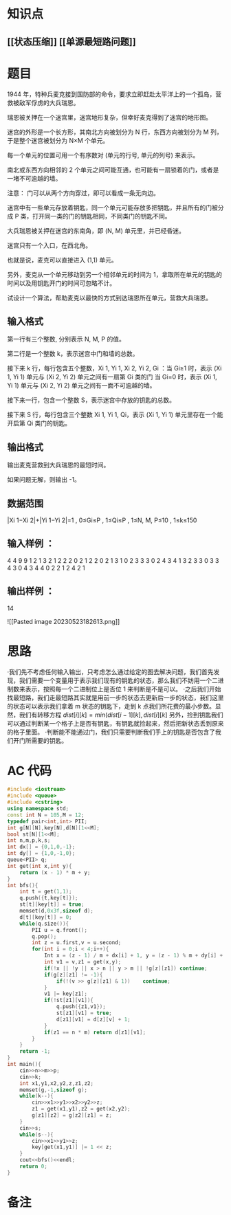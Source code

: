 # 知识点
  ## [[状态压缩]] [[单源最短路问题]]
# 题目
 1944 年，特种兵麦克接到国防部的命令，要求立即赶赴太平洋上的一个孤岛，营救被敌军俘虏的大兵瑞恩。

瑞恩被关押在一个迷宫里，迷宫地形复杂，但幸好麦克得到了迷宫的地形图。

迷宫的外形是一个长方形，其南北方向被划分为 N 行，东西方向被划分为 M 列，于是整个迷宫被划分为 N×M 个单元。

每一个单元的位置可用一个有序数对 (单元的行号, 单元的列号) 来表示。

南北或东西方向相邻的 2 个单元之间可能互通，也可能有一扇锁着的门，或者是一堵不可逾越的墙。

注意： 门可以从两个方向穿过，即可以看成一条无向边。

迷宫中有一些单元存放着钥匙，同一个单元可能存放多把钥匙，并且所有的门被分成 P 类，打开同一类的门的钥匙相同，不同类门的钥匙不同。

大兵瑞恩被关押在迷宫的东南角，即 (N, M) 单元里，并已经昏迷。

迷宫只有一个入口，在西北角。

也就是说，麦克可以直接进入 (1,1) 单元。

另外，麦克从一个单元移动到另一个相邻单元的时间为 1，拿取所在单元的钥匙的时间以及用钥匙开门的时间可忽略不计。

试设计一个算法，帮助麦克以最快的方式到达瑞恩所在单元，营救大兵瑞恩。

## 输入格式
第一行有三个整数, 分别表示 N, M, P 的值。

第二行是一个整数 k，表示迷宫中门和墙的总数。

接下来 k 行，每行包含五个整数，Xi 1, Yi 1, Xi 2, Yi 2, Gi
：当 Gi≥1 时，表示 (Xi 1, Yi 1) 单元与 (Xi 2, Yi 2) 单元之间有一扇第 Gi
 类的门
 当 Gi=0 时，表示 (Xi 1, Yi 1) 单元与 (Xi 2, Yi 2) 单元之间有一面不可逾越的墙。

接下来一行，包含一个整数 S，表示迷宫中存放的钥匙的总数。

接下来 S 行，每行包含三个整数 Xi 1, Yi 1, Qi，表示 (Xi 1, Yi 1) 单元里存在一个能开启第 Qi 类门的钥匙。

## 输出格式
输出麦克营救到大兵瑞恩的最短时间。

如果问题无解，则输出 -1。

## 数据范围
|Xi 1−Xi 2|+|Yi 1−Yi 2|=1
,
0≤Gi≤P
,
1≤Qi≤P
,
1≤N, M, P≤10
,
1≤k≤150
## 输入样例 ：
4 4 9
9
1 2 1 3 2
1 2 2 2 0
2 1 2 2 0
2 1 3 1 0 
2 3 3 3 0
2 4 3 4 1
3 2 3 3 0
3 3 4 3 0
4 3 4 4 0
2
2 1 2 
4 2 1
## 输出样例 ：
14

![[Pasted image 20230523182613.png]]
# 思路
·我们先不考虑任何输入输出，只考虑怎么通过给定的图去解决问题，我们首先发现，我们需要一个变量用于表示我们现有的钥匙的状态，那么我们不妨用一个二进制数来表示，按照每一个二进制位上是否位 1 来判断是不是可以。
·之后我们开始找最短路，我们走最短路其实就是用前一步的状态去更新后一步的状态，我们这里的状态可以表示我们拿着 m 状态的钥匙下，走到 k 点我们所花费的最小步数。显然，我们有转移方程 $dist[i][k]=min(dist[i-1][k],dist[i][k]$
另外，捡到钥匙我们可以通过判断某一个格子上是否有钥匙，有钥匙就捡起来，然后把新状态丢到原来的格子里面。
·判断能不能通过门，我们只需要判断我们手上的钥匙是否包含了我们开门所需要的钥匙。
# AC 代码
```cpp
#include <iostream>
#include <queue>
#include <cstring>
using namespace std;
const int N = 105,M = 12;
typedef pair<int,int> PII;
int g[N][N],key[N],d[N][1<<M];
bool st[N][1<<M];
int n,m,p,k,s;
int dx[] = {0,1,0,-1};
int dy[] = {1,0,-1,0};
queue<PII> q;
int get(int x,int y){
    return (x - 1) * m + y;
}
int bfs(){
    int t = get(1,1);
    q.push({t,key[t]});
    st[t][key[t]] = true;
    memset(d,0x3f,sizeof d);
    d[t][key[t]] = 0;
    while(q.size()){
        PII u = q.front();
        q.pop();
        int z = u.first,v = u.second;
        for(int i = 0;i < 4;i++){
            Int x = (z - 1) / m + dx[i] + 1, y = (z - 1) % m + dy[i] + 1;
            int v1 = v,z1 = get(x,y);
            if(!x || !y || x > n || y > m || !g[z][z1]) continue;
            if(g[z][z1] != -1){
                if(!(v >> g[z][z1] & 1))    continue;
            }
            v1 |= key[z1];
            if(!st[z1][v1]){
                q.push({z1,v1});
                st[z1][v1] = true;
                d[z1][v1] = d[z][v] + 1;
            } 
            if(z1 == n * m) return d[z1][v1];
        }
    }
    return -1;
}
int main(){
    cin>>n>>m>>p;
    cin>>k;
    int x1,y1,x2,y2,z,z1,z2;
    memset(g,-1,sizeof g);
    while(k--){
        cin>>x1>>y1>>x2>>y2>>z;
        z1 = get(x1,y1),z2 = get(x2,y2);
        g[z1][z2] = g[z2][z1] = z;
    }
    cin>>s;
    while(s--){
        cin>>x1>>y1>>z;
        key[get(x1,y1)] |= 1 << z;
    }
    cout<<bfs()<<endl;
    return 0;
}
```
# 备注
